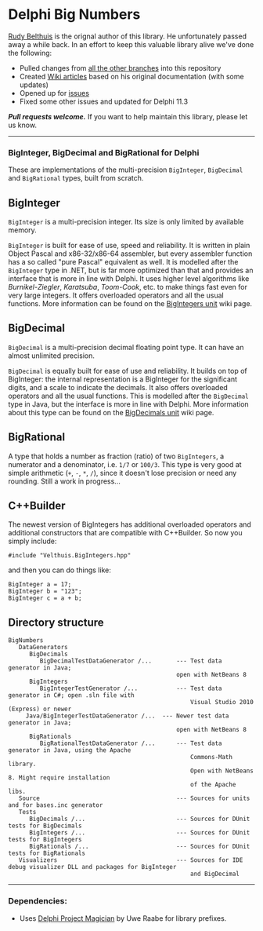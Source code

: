 # Delphi Big Numbers

[Rudy Belthuis](http://rvelthuis.de) is the orignal author of this library. He unfortunately passed away a while back. In an effort to keep this valuable library alive we've done the following:

* Pulled changes from [all the other branches](https://github.com/TurboPack/DelphiBigNumbers/network) into this repository
* Created [Wiki articles](https://github.com/TurboPack/DelphiBigNumbers/wiki) based on his original documentation (with some updates)
* Opened up for [issues](https://github.com/TurboPack/DelphiBigNumbers/issues) 
* Fixed some other issues and updated for Delphi 11.3

***Pull requests welcome.*** If you want to help maintain this library, please let us know.

----

### BigInteger, BigDecimal and BigRational for Delphi

These are implementations of the multi-precision `BigInteger`, `BigDecimal` and `BigRational` types, built from scratch.

## BigInteger

`BigInteger` is a multi-precision integer. Its size is only limited by available memory.

`BigInteger` is built for ease of use, speed and reliability. It is written in plain Object Pascal and x86-32/x86-64 assembler, but every assembler function has a so called "pure Pascal" equivalent as well. It is modelled after the `BigInteger` type in .NET, but is far more optimized than that and provides an interface that is more in line with Delphi. It uses higher level algorithms like *Burnikel-Ziegler*, *Karatsuba*, *Toom-Cook*, etc. to make things fast even for very large integers. It offers overloaded operators and all the usual functions. More information can be found on the [BigIntegers unit](https://github.com/TurboPack/DelphiBigNumbers/wiki/BigIntegers) wiki page.

## BigDecimal

`BigDecimal` is a multi-precision decimal floating point type. It can have an almost unlimited precision.

`BigDecimal` is equally built for ease of use and reliability. It builds on top of BigInteger: the internal representation is a BigInteger for the significant digits, and a scale to indicate the decimals. It also offers overloaded operators and all the usual functions. This is modelled after the `BigDecimal` type in Java, but the interface is more in line with Delphi. More information about this type can be found on the [BigDecimals unit](https://github.com/TurboPack/DelphiBigNumbers/wiki/BigDecimals) wiki page.

## BigRational

A type that holds a number as fraction (ratio) of two `BigIntegers`, a numerator and a denominator, i.e. `1/7` or `100/3`. 
This type is very good at simple arithmetic (`+`, `-`, `*`, `/`), since it doesn't lose precision or need any rounding. Still a work in progress...

## C++Builder

The newest version of BigIntegers has additional overloaded operators and additional constructors that are compatible
with C++Builder. So now you simply include:

    #include "Velthuis.BigIntegers.hpp"

and then you can do things like:

    BigInteger a = 17;
    BigInteger b = "123";
    BigInteger c = a + b;

## Directory structure

```
BigNumbers
   DataGenerators
      BigDecimals
         BigDecimalTestDataGenerator /...       --- Test data generator in Java; 
	                                            open with NetBeans 8
      BigIntegers
         BigIntegerTestGenerator /...           --- Test data generator in C#; open .sln file with 
                                                    Visual Studio 2010 (Express) or newer
	 Java/BigIntegerTestDataGenerator /...  --- Newer test data generator in Java; 
	                                            open with NetBeans 8
      BigRationals                                   
         BigRationalTestDataGenerator /...      --- Test data generator in Java, using the Apache 
                                                    Commons-Math library.
                                                    Open with NetBeans 8. Might require installation 
                                                    of the Apache libs.
   Source                                       --- Sources for units and for bases.inc generator
   Tests
      BigDecimals /...                          --- Sources for DUnit tests for BigDecimals
      BigIntegers /...                          --- Sources for DUnit tests for BigIntegers
      BigRationals /...                         --- Sources for DUnit tests for BigRationals
   Visualizers                                  --- Sources for IDE debug visualizer DLL and packages for BigInteger 
                                                    and BigDecimal   
```

---

### Dependencies:

* Uses [Delphi Project Magician](https://www.uweraabe.de/Blog/downloads/download-info/project-magician/) by Uwe Raabe for library prefixes.
